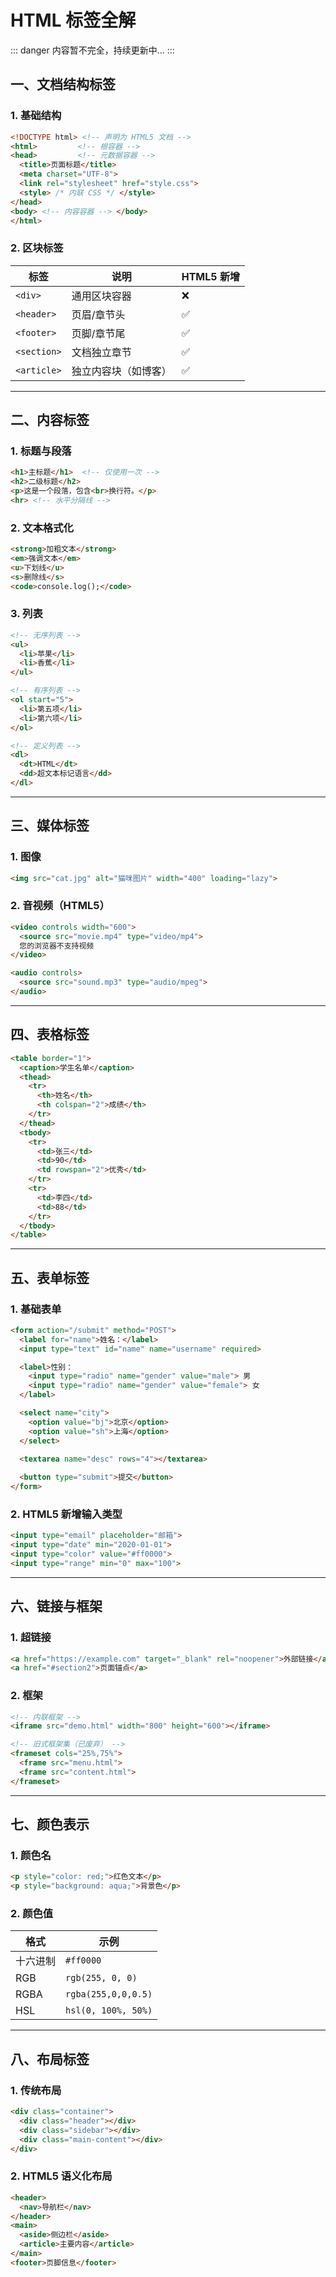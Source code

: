 # HTML 标签全解

::: danger
内容暂不完全，持续更新中...
:::

## 一、文档结构标签
### 1. 基础结构
```html
<!DOCTYPE html> <!-- 声明为 HTML5 文档 -->
<html>         <!-- 根容器 -->
<head>         <!-- 元数据容器 -->
  <title>页面标题</title>
  <meta charset="UTF-8">
  <link rel="stylesheet" href="style.css">
  <style> /* 内联 CSS */ </style>
</head>
<body> <!-- 内容容器 --> </body>
</html>
```

### 2. 区块标签
| 标签        | 说明                  | HTML5 新增 |
|-------------|-----------------------|------------|
| `<div>`     | 通用区块容器          | ❌         |
| `<header>`  | 页眉/章节头           | ✅         |
| `<footer>`  | 页脚/章节尾           | ✅         |
| `<section>` | 文档独立章节          | ✅         |
| `<article>` | 独立内容块（如博客）  | ✅         |

---

## 二、内容标签
### 1. 标题与段落
```html
<h1>主标题</h1>  <!-- 仅使用一次 -->
<h2>二级标题</h2>
<p>这是一个段落，包含<br>换行符。</p>
<hr> <!-- 水平分隔线 -->
```

### 2. 文本格式化
```html
<strong>加粗文本</strong>
<em>强调文本</em>
<u>下划线</u>
<s>删除线</s>
<code>console.log();</code>
```

### 3. 列表
```html
<!-- 无序列表 -->
<ul>
  <li>苹果</li>
  <li>香蕉</li>
</ul>

<!-- 有序列表 -->
<ol start="5">
  <li>第五项</li>
  <li>第六项</li>
</ol>

<!-- 定义列表 -->
<dl>
  <dt>HTML</dt>
  <dd>超文本标记语言</dd>
</dl>
```

---

## 三、媒体标签
### 1. 图像
```html
<img src="cat.jpg" alt="猫咪图片" width="400" loading="lazy">
```

### 2. 音视频（HTML5）
```html
<video controls width="600">
  <source src="movie.mp4" type="video/mp4">
  您的浏览器不支持视频
</video>

<audio controls>
  <source src="sound.mp3" type="audio/mpeg">
</audio>
```

---

## 四、表格标签
```html
<table border="1">
  <caption>学生名单</caption>
  <thead>
    <tr>
      <th>姓名</th>
      <th colspan="2">成绩</th>
    </tr>
  </thead>
  <tbody>
    <tr>
      <td>张三</td>
      <td>90</td>
      <td rowspan="2">优秀</td>
    </tr>
    <tr>
      <td>李四</td>
      <td>88</td>
    </tr>
  </tbody>
</table>
```

---

## 五、表单标签
### 1. 基础表单
```html
<form action="/submit" method="POST">
  <label for="name">姓名：</label>
  <input type="text" id="name" name="username" required>

  <label>性别：
    <input type="radio" name="gender" value="male"> 男
    <input type="radio" name="gender" value="female"> 女
  </label>

  <select name="city">
    <option value="bj">北京</option>
    <option value="sh">上海</option>
  </select>

  <textarea name="desc" rows="4"></textarea>
  
  <button type="submit">提交</button>
</form>
```

### 2. HTML5 新增输入类型
```html
<input type="email" placeholder="邮箱">
<input type="date" min="2020-01-01">
<input type="color" value="#ff0000">
<input type="range" min="0" max="100">
```

---

## 六、链接与框架
### 1. 超链接
```html
<a href="https://example.com" target="_blank" rel="noopener">外部链接</a>
<a href="#section2">页面锚点</a>
```

### 2. 框架
```html
<!-- 内联框架 -->
<iframe src="demo.html" width="800" height="600"></iframe>

<!-- 旧式框架集（已废弃） -->
<frameset cols="25%,75%">
  <frame src="menu.html">
  <frame src="content.html">
</frameset>
```

---

## 七、颜色表示
### 1. 颜色名
```html
<p style="color: red;">红色文本</p>
<p style="background: aqua;">背景色</p>
```

### 2. 颜色值
| 格式          | 示例               |
|---------------|--------------------|
| 十六进制       | `#ff0000`          |
| RGB           | `rgb(255, 0, 0)`   |
| RGBA          | `rgba(255,0,0,0.5)`|
| HSL           | `hsl(0, 100%, 50%)`|

---

## 八、布局标签
### 1. 传统布局
```html
<div class="container">
  <div class="header"></div>
  <div class="sidebar"></div>
  <div class="main-content"></div>
</div>
```

### 2. HTML5 语义化布局
```html
<header>
  <nav>导航栏</nav>
</header>
<main>
  <aside>侧边栏</aside>
  <article>主要内容</article>
</main>
<footer>页脚信息</footer>
```